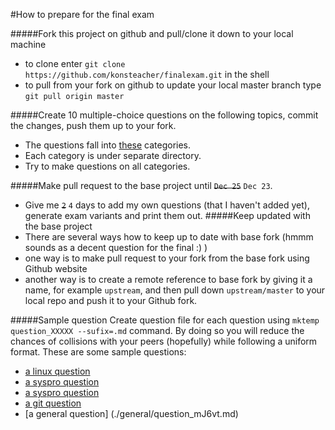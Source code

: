 #How to prepare for the final exam

#####Fork this project on github and pull/clone it down to your local machine
* to clone enter ``git clone https://github.com/konsteacher/finalexam.git`` in the shell
* to pull from your fork on github to update your local master branch type ``git pull origin master``

#####Create 10 multiple-choice questions on the following topics, commit the changes, push them up to your fork.
* The questions fall into [these](./topics.md) categories.
* Each category is under separate directory.
* Try to make questions on all categories.

#####Make pull request to the base project until ~~``Dec 25``~~ ``Dec 23``.
* Give me ~~``2``~~ ``4`` days to add my own questions (that I haven't added yet), generate exam variants and print them out.
#####Keep updated with the base project
* There are several ways how to keep up to date with base fork (hmmm sounds as a decent question for the final :) )
 * one way is to make pull request to your fork from the base fork using Github website
 * another way is to create a remote reference to base fork by giving it a name, for example ``upstream``, and then pull down ``upstream/master`` to your local repo and push it to your Github fork.

#####Sample question
Create question file for each question using ``mktemp question_XXXXX --sufix=.md`` command.
By doing so you will reduce the chances of collisions with your peers (hopefully)
while following a uniform format. These are some sample questions:
*  [a linux question](./linux/question_VIbGj.md)
*  [a syspro question](./syspro/question_cEIjN.md)
*  [a syspro question](./syspro/question_dq4CB.md)
*  [a git question](./git/question_ehV2y.md)
*  [a general question] (./general/question_mJ6vt.md)
